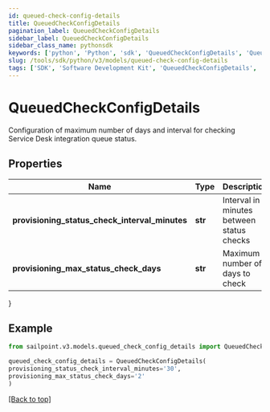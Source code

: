 ```yaml
---
id: queued-check-config-details
title: QueuedCheckConfigDetails
pagination_label: QueuedCheckConfigDetails
sidebar_label: QueuedCheckConfigDetails
sidebar_class_name: pythonsdk
keywords: ['python', 'Python', 'sdk', 'QueuedCheckConfigDetails', 'QueuedCheckConfigDetails'] 
slug: /tools/sdk/python/v3/models/queued-check-config-details
tags: ['SDK', 'Software Development Kit', 'QueuedCheckConfigDetails', 'QueuedCheckConfigDetails']
---
```


# QueuedCheckConfigDetails

Configuration of maximum number of days and interval for checking Service Desk integration queue status.

## Properties

Name | Type | Description | Notes
------------ | ------------- | ------------- | -------------
**provisioning_status_check_interval_minutes** | **str** | Interval in minutes between status checks | [required]
**provisioning_max_status_check_days** | **str** | Maximum number of days to check | [required]
}

## Example

```python
from sailpoint.v3.models.queued_check_config_details import QueuedCheckConfigDetails

queued_check_config_details = QueuedCheckConfigDetails(
provisioning_status_check_interval_minutes='30',
provisioning_max_status_check_days='2'
)

```
[[Back to top]](#) 

